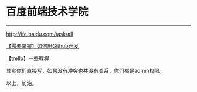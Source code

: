 # 百度前端技术学院
---
http://ife.baidu.com/task/all

[【需要掌握】如何用Github开发](https://github.com/ife-baidu-excited/ife-baidu-exceted-stage1/wiki/%E3%80%90%E9%9C%80%E8%A6%81%E6%8E%8C%E6%8F%A1%E3%80%91%E5%A6%82%E4%BD%95%E7%94%A8Github%E5%BC%80%E5%8F%91)

[【trello】一些教程](https://trello.com/b/mMXIH6wa/todolist)

其实你们直接写，如果没有冲突也并没有关系，你们都是admin权限。

以上，加油。
